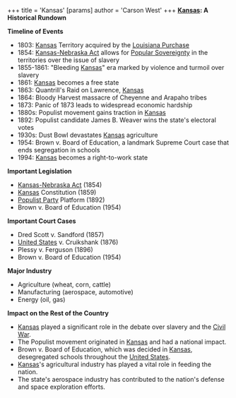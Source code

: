 +++
 title = 'Kansas'
[params]
	author = 'Carson West'
+++
**[Kansas](./../kansas/): A Historical Rundown**

**Timeline of Events**

* 1803: [Kansas](./../kansas/) Territory acquired by the [Louisiana Purchase](./../louisiana-purchase/)
* 1854: [Kansas-Nebraska Act](./../kansas-nebraska-act/) allows for [Popular Sovereignty](./../popular-sovereignty/) in the territories over the issue of slavery
* 1855-1861: "Bleeding [Kansas](./../kansas/)" era marked by violence and turmoil over slavery
* 1861: [Kansas](./../kansas/) becomes a free state
* 1863: Quantrill's Raid on Lawrence, [Kansas](./../kansas/)
* 1864: Bloody Harvest massacre of Cheyenne and Arapaho tribes
* 1873: Panic of 1873 leads to widespread economic hardship
* 1880s: Populist movement gains traction in [Kansas](./../kansas/)
* 1892: Populist candidate James B. Weaver wins the state's electoral votes
* 1930s: Dust Bowl devastates [Kansas](./../kansas/) agriculture
* 1954: Brown v. Board of Education, a landmark Supreme Court case that ends segregation in schools
* 1994: [Kansas](./../kansas/) becomes a right-to-work state

**Important Legislation**

* [Kansas-Nebraska Act](./../kansas-nebraska-act/) (1854)
* [Kansas](./../kansas/) Constitution (1859)
* [Populist Party](./../populist-party/) Platform (1892)
* Brown v. Board of Education (1954)

**Important Court Cases**

* Dred Scott v. Sandford (1857)
* [United States](./../united-states/) v. Cruikshank (1876)
* Plessy v. Ferguson (1896)
* Brown v. Board of Education (1954)

**Major Industry**

* Agriculture (wheat, corn, cattle)
* Manufacturing (aerospace, automotive)
* Energy (oil, gas)

**Impact on the Rest of the Country**

* [Kansas](./../kansas/) played a significant role in the debate over slavery and the [Civil War](./../civil-war/).
* The Populist movement originated in [Kansas](./../kansas/) and had a national impact.
* Brown v. Board of Education, which was decided in [Kansas](./../kansas/), desegregated schools throughout the [United States](./../united-states/).
* [Kansas](./../kansas/)'s agricultural industry has played a vital role in feeding the nation.
* The state's aerospace industry has contributed to the nation's defense and space exploration efforts.